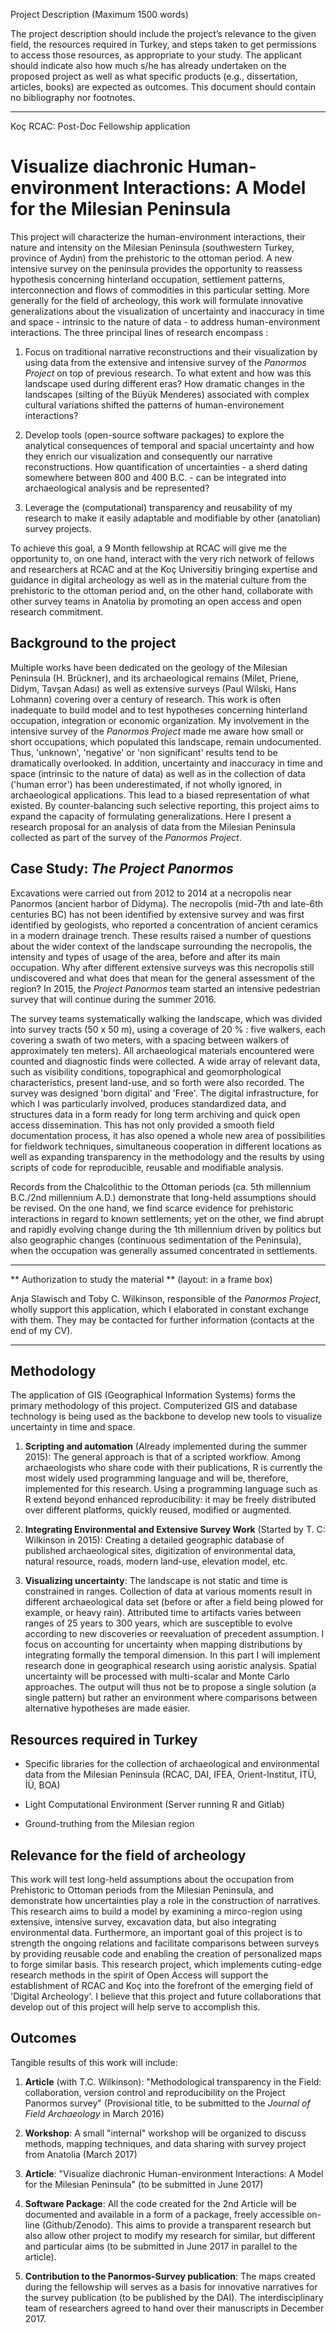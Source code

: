 Project Description (Maximum 1500 words)

The project description should include the project’s relevance to the given
field, the resources required in Turkey, and steps taken to get permissions to
access those resources, as appropriate to your study. The applicant should
indicate also how much s/he has already undertaken on the proposed project as
well as what specific products (e.g., dissertation, articles, books) are
expected as outcomes. This document should contain no bibliography nor
footnotes.  

--------------------------------------------------------------------------------

Koç RCAC: Post-Doc Fellowship application



# Visualize diachronic Human-environment Interactions: A Model for the Milesian Peninsula

 
This project will characterize the human-environment interactions, their nature
and intensity on the Milesian Peninsula (southwestern Turkey, province of Aydın)
from the prehistoric to the ottoman period. A new intensive survey on the
peninsula provides the opportunity to reassess hypothesis concerning hinterland
occupation, settlement patterns, interconnection and flows of commodities in
this particular setting. More generally for the field of archeology, this work
will formulate innovative generalizations about the visualization of uncertainty
and inaccuracy in time and space - intrinsic to the nature of data - to address
human-environment interactions. The three principal lines of research encompass
: 

 1. Focus on traditional narrative reconstructions and their visualization by
    using data from the extensive and intensive survey of the *Panormos Project*
on top of previous research. To what extent  and how was this landscape used
during different eras? How dramatic changes in the landscapes (silting of the
Büyük Menderes) associated with complex cultural variations shifted the patterns
of human-environement interactions? 

 2. Develop tools (open-source software packages) to explore the analytical
    consequences of temporal and spacial uncertainty and how they enrich our
visualization and consequently our narrative reconstructions.  How
quantification of uncertainties - a sherd dating somewhere between 800 and 400
B.C. - can be integrated  into archaeological analysis and be represented? 

 3. Leverage the (computational) transparency and reusability of my research to
    make it easily adaptable and modifiable by other (anatolian) survey
projects.  

To achieve this goal, a 9 Month fellowship at RCAC will give me the opportunity
to, on one hand, interact with the very rich network of fellows and researchers
at RCAC and at the Koç Universitiy bringing expertise and guidance in digital
archeology as well as in the material culture from the prehistoric to the
ottoman period and, on the other hand, collaborate with other survey teams in
Anatolia by promoting an open access and open research commitment.


## Background to the project 

Multiple works have been dedicated on the geology of the Milesian Peninsula (H.
Brückner), and  its archaeological remains (Milet, Priene, Didym, Tavşan Adası)
as well as  extensive surveys (Paul Wilski, Hans Lohmann) covering over a
century of research. This work is often inadequate to build model and to test
hypotheses concerning hinterland occupation, integration or economic
organization. My involvement in the intensive survey of the *Panormos Project*
made me aware how small or short occupations, which populated this landscape,
remain undocumented. Thus, 'unknown', 'negative' or 'non significant' results
tend to be dramatically overlooked. In addition, uncertainty and inaccuracy in
time and space (intrinsic to the nature of data) as well as in the collection of
data ('human error') has been underestimated, if not wholly ignored, in
archaeological applications. This lead to a biased representation of what
existed. By counter-balancing such selective reporting, this project aims to
expand the capacity of formulating generalizations. Here I present a research
proposal for an analysis of data from the Milesian Peninsula collected as part
of the survey of the *Panormos Project*.




## Case Study: *The Project Panormos*  

Excavations were carried out from 2012 to 2014 at a necropolis near Panormos
(ancient harbor of Didyma). The necropolis (mid-7th and late-6th centuries BC)
has not been identified by extensive survey and was first identified by
geologists, who reported a concentration of ancient ceramics in a modern
drainage trench. These results raised a number of questions about the wider
context of the landscape surrounding the necropolis, the intensity and types of
usage of the area, before and after its main occupation. Why after different
extensive surveys was this necropolis still undiscovered and what does that mean
for the general assessment of the region? In 2015, the *Project Panormos* team
started an intensive pedestrian survey
that will continue during the summer 2016.

The survey teams systematically walking the landscape, which was divided into
survey tracts (50 x 50 m), using a coverage of 20 % : five walkers, each
covering a swath of two meters, with a spacing between walkers of approximately
ten meters). All archaeological materials encountered were counted and
diagnostic finds were collected. A wide array of relevant data, such as
visibility conditions, topographical and geomorphological characteristics,
present land-use, and so forth were also recorded. The survey was designed 'born
digital' and 'Free'. The digital infrastructure, for which I was particularly
involved,  produces standardized data,
and structures data in a form ready for long term archiving and quick
open access dissemination. This has not only provided a smooth field
documentation process, it has also opened a whole new area of possibilities for
fieldwork techniques, simultaneous cooperation in different locations as well as
expanding transparency in the methodology and the results by using scripts of
code for reproducible, reusable and modifiable analysis.

Records from the  Chalcolithic to the Ottoman periods (ca. 5th millennium
B.C./2nd millennium A.D.) demonstrate that long-held assumptions should be
revised. On the one hand, we find scarce evidence for prehistoric interactions
in regard to known settlements; yet on the other, we find abrupt and rapidly
evolving change during the 1th millennium driven by politics but also geographic
changes (continuous sedimentation of the Peninsula), when the occupation was
generally assumed concentrated in settlements. 


--------------------------------------------------------------------------------

** Authorization to study the material ** (layout: in a frame box)

Anja Slawisch and Toby C. Wilkinson, responsible of the *Panormos Project*,
wholly support this application, which I elaborated in constant exchange with
them. They may be contacted for further information (contacts at the
end of my CV).

-------------------------------------------------------------------------------





## Methodology 

The application of GIS (Geographical Information Systems) forms the primary
methodology of this project. Computerized GIS and database technology is being
used as the backbone to develop new tools to visualize uncertainty in time and
space. 

1.  **Scripting and automation** (Already implemented during the summer 2015): The
general approach is that of a scripted workflow. Among archaeologists who share
code with their publications, R is currently the most widely used programming
language and will be, therefore, implemented for this research. Using a
programming language such as R extend beyond enhanced reproducibility: it may be
freely distributed over different platforms, quickly reused, modified or
augmented. 

2. **Integrating Environmental and Extensive Survey Work** (Started by T. C:
   Wilkinson in 2015): Creating a detailed geographic database of published
archaeological sites, digitization of environmental data, natural resource, roads,
modern land-use, elevation model, etc.
 
3. **Visualizing uncertainty**: The landscape is not static and time is constrained
   in ranges. Collection of data at various moments result in different
archaeological data set (before or after a field being plowed for example, or
heavy rain). Attributed time to artifacts varies between ranges of 25 years to
300 years, which are susceptible to evolve according to new discoveries or
reevaluation of precedent assumption. I focus on accounting for uncertainty when
mapping distributions by integrating formally the temporal dimension. In this
part I will implement research done in geographical research using aoristic
analysis. Spatial uncertainty will be processed with multi-scalar and Monte
Carlo approaches. The output will thus not be to propose a single solution (a single
pattern) but rather an environment where comparisons between alternative
hypotheses are made easier.  

<!-- Commented out
4. Enabling interactivity: Re-assessment of established narratives is often an
   extremely slow process. It is seldom possible to quickly retrieve information
from an archaeological project to reuse it for his own research. I will move
beyond our singular focus on printed map to take advantage of digital
interactivity by creating an easy to use interactive interface (with the library
*Leaflet*). I want to  ease the  construction of alternative explanations by
leveraging the capacities to draw personalized maps (zoom ability, selection of
information, colors, style),.
-->


## Resources required in Turkey

- Specific libraries for the collection of archaeological and environmental data
  from the Milesian Peninsula (RCAC, DAI, IFEA, Orient-Institut, İTÜ, İÜ, BOA) 

- Light Computational Environment (Server running R and Gitlab)

- Ground-truthing from the Milesian region



## Relevance for the field of archeology

This work will test long-held assumptions about the occupation from Prehistoric
to Ottoman periods from the Milesian Peninsula, and demonstrate how
uncertainties play a role in the construction of narratives. This research aims
to build a model by examining a mirco-region using extensive, intensive survey,
excavation data, but also integrating environmental data. Furthermore, an
important goal of this project is to strength the ongoing relations and
facilitate comparisons between surveys by providing reusable code and enabling
the creation of personalized maps to forge similar basis. This research project,
which implements cuting-edge research methods in the spirit of Open Access will
support the establishment of RCAC and Koç into the forefront of the emerging
field of 'Digital Archeology'. I believe that this project and future
collaborations that develop out of this project will help serve to accomplish
this.

## Outcomes 

Tangible results of this work will include:

1. **Article** (with T.C. Wilkinson): "Methodological transparency in the Field:
  collaboration, version control and reproducibility on the Project Panormos
survey" (Provisional title, to be submitted to the *Journal of Field Archaeology*
in March 2016) 

2. **Workshop**: A small "internal" workshop will be organized to discuss
   methods, mapping techniques, and data sharing with survey project from
Anatolia (March 2017)

3. **Article**:  "Visualize diachronic Human-environment Interactions: A Model
  for the Milesian Peninsula" (to be submitted in June 2017)

4. **Software Package**: All the code created for the 2nd Article will be
  documented and available in a form of a package, freely accessible on-line
(Github/Zenodo). This aims to provide a transparent research but also allow
other project to modify my research for similar, but different and particular
aims (to be submitted in June 2017 in parallel to the article). 

5. **Contribution to the Panormos-Survey publication**: The maps created during
  the fellowship  will serves as a basis for innovative  narratives for
the survey publication (to be published by the DAI). The interdisciplinary team of
researchers agreed to hand over their manuscripts in December 2017.



<!-- Commented out
5. **Interactive interface**: An interactive interface will be provided on-line (with a light restricted
access for the protection of cultural heritage). 
--> 
